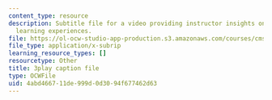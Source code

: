```yaml
---
content_type: resource
description: Subtitle file for a video providing instructor insights on sequencing
  learning experiences.
file: https://ol-ocw-studio-app-production.s3.amazonaws.com/courses/cms-611j-creating-video-games-fall-2014/4abd466711de999d0d3094f677462d63_lyR4HQ01nos.srt
file_type: application/x-subrip
learning_resource_types: []
resourcetype: Other
title: 3play caption file
type: OCWFile
uid: 4abd4667-11de-999d-0d30-94f677462d63
---
```

